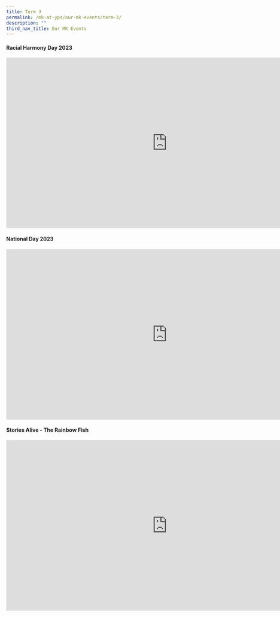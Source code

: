 ```yaml
---
title: Term 3
permalink: /mk-at-yps/our-mk-events/term-3/
description: ""
third_nav_title: Our MK Events
---
```

#### **Racial Harmony Day 2023**

<iframe allowfullscreen="true" height="455" width="860" frameborder="0" src="https://docs.google.com/presentation/d/e/2PACX-1vT54LKQa0DTYqT5lKgkORp6y4N9to1u2rWuPaHNRP72kX78IFkEI9gNXdkH7nyrolP97XCXFg4fXHKQ/embed?start=true&amp;loop=true&amp;delayms=5000"></iframe>

#### **National Day 2023**

<iframe src="https://docs.google.com/presentation/d/e/2PACX-1vTq1kEoYnE5EGbZkuDvtTpac2s7HflJIXVfI45JPoqFZWyyJUSSljl3n3BZ86sT2d_ECLmFlcfZeq6G/embed?start=false&amp;loop=false&amp;delayms=5000" frameborder="0" height="455" width="860" allowfullscreen="true"></iframe>

#### **Stories Alive - The Rainbow Fish**

<iframe src="https://docs.google.com/presentation/d/e/2PACX-1vS6wfNDBYjlg1__wkHCWisHmhu2SG5bNzB5bViWjyYm37JI_VgQ9Gn4i9KaoUa2-M3qx5Ylw_z5mKD9/embed?start=false&amp;loop=false&amp;delayms=5000" frameborder="0" height="455" width="860" allowfullscreen="true"></iframe>